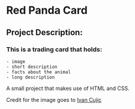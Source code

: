 # Red Panda Card

## Project Description:

  ### This is a trading card that holds:
    - image
    - short description
    - facts about the animal
    - long description
 
A small project that makes use of HTML and CSS.

Credit for the image goes to [Ivan Cujic](https://www.pexels.com/photo/photo-of-red-panda-sleeping-on-tree-branch-2265247/)
